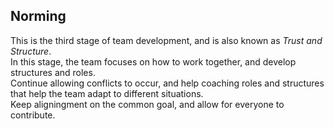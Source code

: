 ## Norming
This is the third stage of team development, and is also known as *Trust and Structure*.  
In this stage, the team focuses on how to work together, and develop structures and roles.  
Continue allowing conflicts to occur, and help coaching roles and structures that help the team adapt to different situations.  
Keep aligningment on the common goal, and allow for everyone to contribute.  